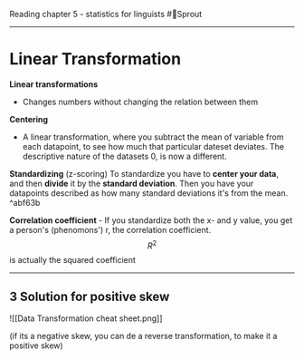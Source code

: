  Reading chapter 5 - statistics for linguists
#🌿Sprout 
___
# Linear Transformation

**Linear transformations**
- Changes numbers without changing the relation between them

**Centering** 
- A linear transformation, where you subtract  the mean of variable from each datapoint, to see how much that particular dateset deviates. The descriptive nature of the datasets 0, is now a different.

**Standardizing** (z-scoring)
To standardize you have to **center your data**, and then **divide** it by the **standard deviation**. Then you have your datapoints described as how many standard deviations it's from the mean. ^abf63b

**Correlation coefficient** -
If you standardize both the x- and y value, you get a person's (phenomons') r, the correlation coefficient.
$$R^2 $$ is actually the squared coefficient

---
## 3 Solution for positive skew
![[Data Transformation cheat sheet.png]]

(if its a negative skew, you can de a reverse transformation, to make it a positive skew)